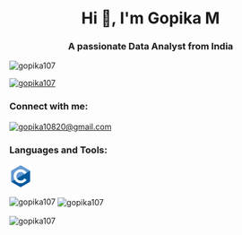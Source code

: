 <h1 align="center">Hi 👋, I'm Gopika M</h1>
<h3 align="center">A passionate Data Analyst from India</h3>

<p align="left"> <img src="https://komarev.com/ghpvc/?username=gopika107&label=Profile%20views&color=0e75b6&style=flat" alt="gopika107" /> </p>

<p align="left"> <a href="https://github.com/ryo-ma/github-profile-trophy"><img src="https://github-profile-trophy.vercel.app/?username=gopika107" alt="gopika107" /></a> </p>

<h3 align="left">Connect with me:</h3>
<p align="left">
<a href="https://linkedin.com/in/gopika10820@gmail.com" target="blank"><img align="center" src="https://raw.githubusercontent.com/rahuldkjain/github-profile-readme-generator/master/src/images/icons/Social/linked-in-alt.svg" alt="gopika10820@gmail.com" height="30" width="40" /></a>
</p>

<h3 align="left">Languages and Tools:</h3>
<p align="left"> <a href="https://www.cprogramming.com/" target="_blank" rel="noreferrer"> <img src="https://raw.githubusercontent.com/devicons/devicon/master/icons/c/c-original.svg" alt="c" width="40" height="40"/> </a> </p>

<p><img align="left" src="https://github-readme-stats.vercel.app/api/top-langs?username=gopika107&show_icons=true&locale=en&layout=compact" alt="gopika107" /></p>

<p>&nbsp;<img align="center" src="https://github-readme-stats.vercel.app/api?username=gopika107&show_icons=true&locale=en" alt="gopika107" /></p>

<p><img align="center" src="https://github-readme-streak-stats.herokuapp.com/?user=gopika107&" alt="gopika107" /></p>

